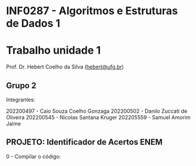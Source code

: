 # INF0287 - Algoritmos e Estruturas de Dados 1
# Trabalho unidade 1

Prof. Dr. Hebert Coelho da Silva (hebert@ufg.br)

## Grupo 2
Integrantes:
 
  202200497 - Caio Souza Coelho Gonzaga
  202200502 - Danilo Zuccati de Oliveira
  202200545 - Nicolas Santana Kruger
  202205559 - Samuel Amorim Jaime

## PROJETO: Identificador de Acertos ENEM

0 - Compilar o código:
  
